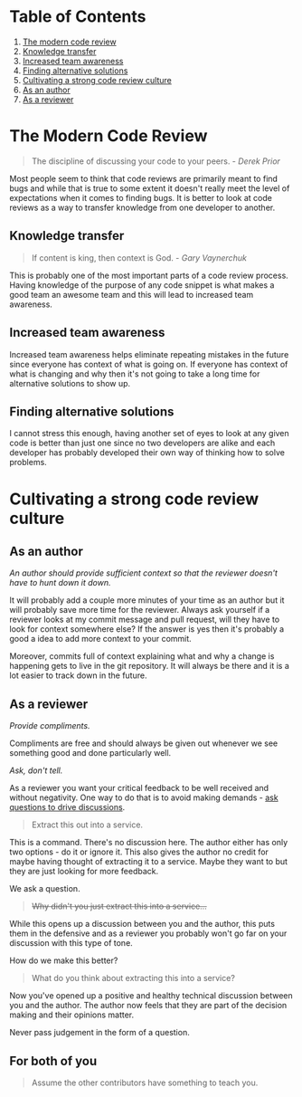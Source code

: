 # Table of Contents

1. [The modern code review](#the-modern-code-review)
  1. [Knowledge transfer](#knowledge-transfer)
  2. [Increased team awareness](#increased-team-awareness)
  3. [Finding alternative solutions](#finding-alternative-solutions)
2. [Cultivating a strong code review culture](#cultivating-a-strong-code-review-culture)
  1. [As an author](#as-an-author)
  2. [As a reviewer](#as-a-reviewer)

# The Modern Code Review

> The discipline of discussing your code to your peers. - *Derek Prior*

Most people seem to think that code reviews are primarily meant to find bugs and while that is true to some extent it doesn't really meet the level of expectations when it comes to finding bugs. It is better to look at code reviews as a way to transfer knowledge from one developer to another.

## Knowledge transfer

> If content is king, then context is God. - *Gary Vaynerchuk*

This is probably one of the most important parts of a code review process. Having knowledge of the purpose of any code snippet is what makes a good team an awesome team and this will lead to increased team awareness.

## Increased team awareness

Increased team awareness helps eliminate repeating mistakes in the future since everyone has context of what is going on. If everyone has context of what is changing and why then it's not going to take a long time for alternative solutions to show up.

## Finding alternative solutions

I cannot stress this enough, having another set of eyes to look at any given code is better than just one since no two developers are alike and each developer has probably developed their own way of thinking how to solve problems.

# Cultivating a strong code review culture

## As an author

*An author should provide sufficient context so that the reviewer doesn't have to hunt down it down.*

It will probably add a couple more minutes of your time as an author but it will probably save more time for the reviewer. Always ask yourself if a reviewer looks at my commit message and pull request, will they have to look for context somewhere else? If the answer is yes then it's probably a good a idea to add more context to your commit.

Moreover, commits full of context explaining what and why a change is happening gets to live in the git repository. It will always be there and it is a lot easier to track down in the future.

## As a reviewer

*Provide compliments.*

Compliments are free and should always be given out whenever we see something good and done particularly well.

*Ask, don't tell.*

As a reviewer you want your critical feedback to be well received and without negativity. One way to do that is to avoid making demands - [ask questions to drive discussions](https://en.wikipedia.org/wiki/Socratic_method).

> Extract this out into a service.

This is a command. There's no discussion here. The author either has only two options - do it or ignore it. This also gives the author no credit for maybe having thought of extracting it to a service. Maybe they want to but they are just looking for more feedback.

We ask a question.

> ~~Why didn't you just extract this into a service...~~

While this opens up a discussion between you and the author, this puts them in the defensive and as a reviewer you probably won't go far on your discussion with this type of tone.

How do we make this better?

> What do you think about extracting this into a service?

Now you've opened up a positive and healthy technical discussion between you and the author. The author now feels that they are part of the decision making and their opinions matter.

Never pass judgement in the form of a question.

## For both of you

> Assume the other contributors have something to teach you.
